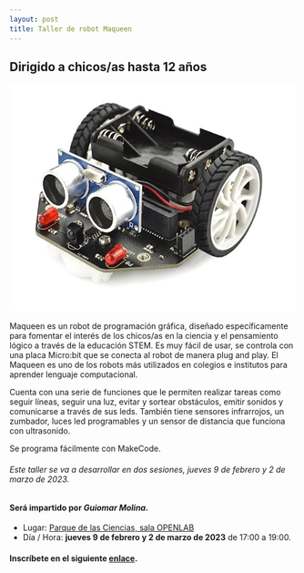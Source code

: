 ```yaml
---
layout: post
title: Taller de robot Maqueen
---
```

## Dirigido a chicos/as hasta 12 años
<p align="center" >
<img src="/images/Maqueen.jpeg" width="600" height="400"/>


</p>
Maqueen es un robot de programación gráfica, diseñado específicamente para fomentar el interés de los chicos/as en la ciencia y el pensamiento lógico a través de la educación STEM. Es muy fácil de usar, se controla con una placa Micro:bit que se conecta al robot de manera plug and play.
El Maqueen es uno de los robots más utilizados en colegios e institutos para aprender lenguaje computacional.

Cuenta con una serie de funciones que le permiten realizar tareas como seguir líneas, seguir una luz, evitar y sortear obstáculos, emitir sonidos y comunicarse a través de sus leds. También tiene sensores infrarrojos, un zumbador, luces led programables y un sensor de distancia que funciona con ultrasonido.

Se programa fácilmente con MakeCode.



###### Este taller se va a desarrollar en dos sesiones, jueves 9 de febrero y 2 de marzo de 2023.

#### Será impartido por ***Guiomar Molina.***




* Lugar: [Parque de las Ciencias, sala OPENLAB](https://goo.gl/maps/aQC1afhE8HR9uaVx8)
* Día / Hora: **jueves 9 de febrero y 2 de marzo de 2023** de 17:00 a 19:00.





#### Inscríbete en el siguiente [enlace](https://forms.gle/7EDakj9Am2pUWmzD6).
